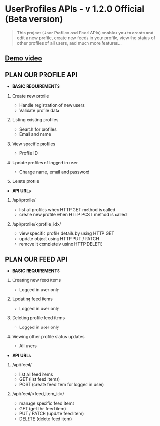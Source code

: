 # UserProfiles APIs - v 1.2.0 Official (Beta version)
> This project (User Profiles and Feed APIs) enables you to create and edit a new profile, create new feeds in your profile, view the status of other profiles of all users, and much more features...
## [Demo video](https://drive.google.com/file/d/1AjX1uctoISiQulcWk3Q-FGWtwdMmgRo1/view?usp=sharing)

## PLAN OUR PROFILE API
- **BASIC REQUIREMENTS**
1. Create new profile 
   - Handle registration of new users
   - Validate profile data 
   
2. Listing existing profiles
   - Search for profiles
   - Email and name
   
3. View specific profiles
   - Profile ID
   
4. Update profiles of logged in user
   - Change name, email and password
   
5. Delete profile


- **API URLs**
1. /api/profile/
   - list all profiles when HTTP GET method is called
   - create new profile when HTTP POST method is called

2. /api/profile/<profile_id>/
   - view specific profile details by using HTTP GET
   - update object using HTTP PUT / PATCH
   - remove it completely using HTTP DELETE 

## PLAN OUR FEED API
- **BASIC REQUIREMENTS**
1. Creating new feed items
   - Logged in user only
3. Updating feed items
   - Logged in user only
5. Deleting profile feed items
   - Logged in user only

6. Viewing other profile status updates
   - All users
  
- **API URLs**
1. /api/feed/
   - list all feed items
   - GET (list feed items)
   - POST (create feed item for logged in user)

2. /api/feed/<feed_item_id>/
   - manage specific feed items
   - GET (get the feed item)
   - PUT / PATCH (update feed item)
   - DELETE (delete feed item)
